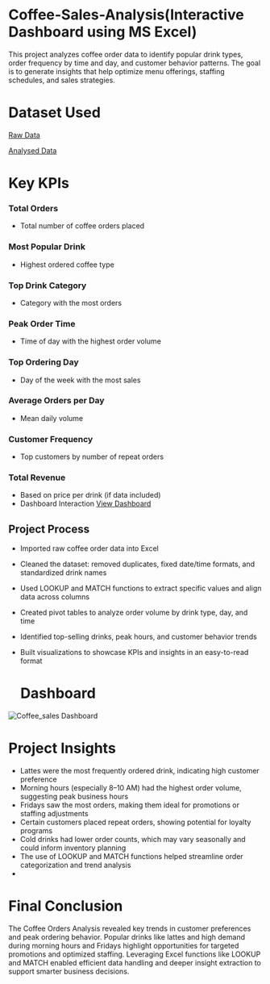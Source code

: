 # Coffee-Sales-Analysis(Interactive Dashboard using MS Excel)
This project analyzes coffee order data to identify popular drink types, order frequency by time and day, and customer behavior patterns. The goal is to generate insights that help optimize menu offerings, staffing schedules, and sales strategies.
# Dataset Used
<a href="https://github.com/Pushkar2520/Coffee-Sales-Analysis/blob/main/coffeeOrdersData.xlsx">Raw Data<a/>

<a href="https://github.com/Pushkar2520/Coffee-Sales-Analysis/blob/main/CoffeeOrders%20Analysis.xlsx">Analysed Data<a/>

# Key KPIs
### Total Orders
- Total number of coffee orders placed
### Most Popular Drink
- Highest ordered coffee type 
### Top Drink Category 
- Category with the most orders 
### Peak Order Time
- Time of day with the highest order volume
### Top Ordering Day
- Day of the week with the most sales
### Average Orders per Day
-  Mean daily volume
### Customer Frequency
- Top customers by number of repeat orders
### Total Revenue 
- Based on price per drink (if data included)
- Dashboard Interaction <a href="https://github.com/Pushkar2520/Coffee-Sales-Analysis/blob/main/Coffee_sales%20Dashboard.png">View Dashboard<a/>

## Project Process
- Imported raw coffee order data into Excel
- Cleaned the dataset: removed duplicates, fixed date/time formats, and standardized drink names
- Used LOOKUP and MATCH functions to extract specific values and align data across columns
- Created pivot tables to analyze order volume by drink type, day, and time
- Identified top-selling drinks, peak hours, and customer behavior trends
- Built visualizations to showcase KPIs and insights in an easy-to-read format

  # Dashboard
![Coffee_sales Dashboard](https://github.com/user-attachments/assets/3114587a-25f6-4f5d-a3ca-ea733d37acb5)

# Project Insights
- Lattes were the most frequently ordered drink, indicating high customer preference
- Morning hours (especially 8–10 AM) had the highest order volume, suggesting peak business hours
- Fridays saw the most orders, making them ideal for promotions or staffing adjustments
- Certain customers placed repeat orders, showing potential for loyalty programs
- Cold drinks had lower order counts, which may vary seasonally and could inform inventory planning
- The use of LOOKUP and MATCH functions helped streamline order categorization and trend analysis
- 
# Final Conclusion
The Coffee Orders Analysis revealed key trends in customer preferences and peak ordering behavior. Popular drinks like lattes and high demand during morning hours and Fridays highlight opportunities for targeted promotions and optimized staffing. Leveraging Excel functions like LOOKUP and MATCH enabled efficient data handling and deeper insight extraction to support smarter business decisions.


